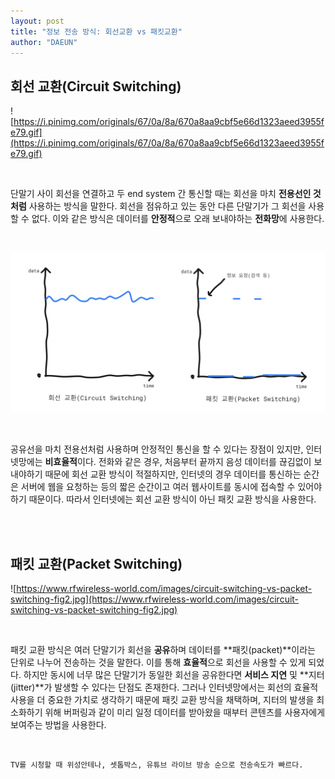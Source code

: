 ```yaml
---
layout: post
title: "정보 전송 방식: 회선교환 vs 패킷교환"
author: "DAEUN"
---
```


## 회선 교환(Circuit Switching)

![https://i.pinimg.com/originals/67/0a/8a/670a8aa9cbf5e66d1323aeed3955fe79.gif](https://i.pinimg.com/originals/67/0a/8a/670a8aa9cbf5e66d1323aeed3955fe79.gif)

<br>

단말기 사이 회선을 연결하고 두 end system 간 통신할 때는 회선을 마치 **전용선인 것처럼** 사용하는 방식을 말한다. 회선을 점유하고 있는 동안 다른 단말기가 그 회선을 사용할 수 없다. 이와 같은 방식은 데이터를 **안정적**으로 오래 보내야하는 **전화망**에 사용한다.

<br>

![graph](/assets/images/switching_graph.png)

<br>

공유선을 마치 전용선처럼 사용하며 안정적인 통신을 할 수 있다는 장점이 있지만, 인터넷망에는 **비효율적**이다. 전화와 같은 경우, 처음부터 끝까지 음성 데이터를 끊김없이 보내야하기 때문에 회선 교환 방식이 적절하지만, 인터넷의 경우 데이터를 통신하는 순간은 서버에 웹을 요청하는 등의 짧은 순간이고 여러 웹사이트를 동시에 접속할 수 있어야하기 때문이다. 따라서 인터넷에는 회선 교환 방식이 아닌 패킷 교환 방식을 사용한다.

<br><br>

## 패킷 교환(Packet Switching)

![https://www.rfwireless-world.com/images/circuit-switching-vs-packet-switching-fig2.jpg](https://www.rfwireless-world.com/images/circuit-switching-vs-packet-switching-fig2.jpg)

<br>

패킷 교환 방식은 여러 단말기가 회선을 **공유**하며 데이터를 **패킷(packet)**이라는 단위로 나누어 전송하는 것을 말한다. 이를 통해 **효율적**으로 회선을 사용할 수 있게 되었다. 하지만 동시에 너무 많은 단말기가 동일한 회선을 공유한다면 **서비스 지연** 및 **지터(jitter)**가 발생할 수 있다는 단점도 존재한다. 그러나 인터넷망에서는 회선의 효율적 사용을 더 중요한 가치로 생각하기 때문에 패킷 교환 방식을 채택하며, 지터의 발생을 최소화하기 위해 버퍼링과 같이 미리 일정 데이터를 받아왔을 때부터 콘텐츠를 사용자에게 보여주는 방법을 사용한다.

<br>

```
TV를 시청할 때 위성안테나, 셋톱박스, 유튜브 라이브 방송 순으로 전송속도가 빠르다.
```